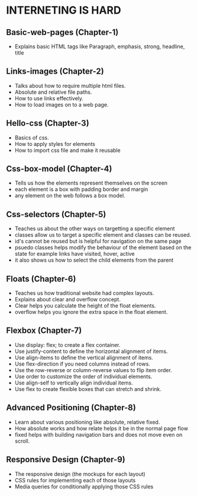 # INTERNETING IS HARD

## Basic-web-pages (Chapter-1)
- Explains basic HTML tags like Paragraph, emphasis, strong, headline, title

## Links-images (Chapter-2)
- Talks about how to require multiple html files.
- Absolute and relative file paths.
- How to use links effectively.
- How to load images on to a web page.

## Hello-css (Chapter-3)
- Basics of css.
- How to apply styles for elements
- How to import css file and make it reusable

## Css-box-model (Chapter-4)
- Tells us how the elements represent themselves on the screen
- each element is a box with padding border and margin
- any element on the web follows a box model.

## Css-selectors (Chapter-5)
- Teaches us about the other ways on targetting a specific element 
- classes allow us to target a specific element and classes can be reused.
- id's cannot be reused but is helpful for navigation on the same page
- psuedo classes helps modify the behaviour of the element based on the state for example links have visited, hover, active 
- it also shows us how to select the child elements from the parent

## Floats (Chapter-6)
- Teaches us how traditional website had complex layouts.
- Explains about clear and overflow concept.
- Clear helps you calculate the height of the float elements. 
- overflow helps you ignore the extra space in the float element.

## Flexbox (Chapter-7)
- Use display: flex; to create a flex container.
- Use justify-content to define the horizontal alignment of items.
- Use align-items to define the vertical alignment of items.
- Use flex-direction if you need columns instead of rows.
- Use the row-reverse or column-reverse values to flip item order.
- Use order to customize the order of individual elements.
- Use align-self to vertically align individual items.
- Use flex to create flexible boxes that can stretch and shrink.

## Advanced Positioning (Chapter-8)
- Learn about various positioning like absolute, relative fixed.
- How absolute works and how relate helps it be in the normal page flow
- fixed helps with building navigation bars and does not move even on scroll.

## Responsive Design (Chapter-9)
- The responsive design (the mockups for each layout)
- CSS rules for implementing each of those layouts 
- Media queries for conditionally applying those CSS rules
